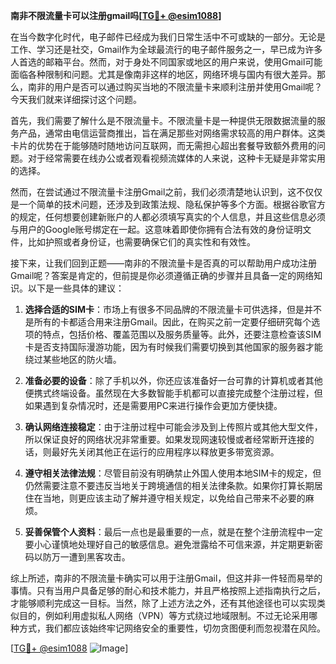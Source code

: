 **南非不限流量卡可以注册gmail吗[[TG💪+ @esim1088](https://t.me/s/esim1088)]**

在当今数字化时代，电子邮件已经成为我们日常生活中不可或缺的一部分。无论是工作、学习还是社交，Gmail作为全球最流行的电子邮件服务之一，早已成为许多人首选的邮箱平台。然而，对于身处不同国家或地区的用户来说，使用Gmail可能面临各种限制和问题。尤其是像南非这样的地区，网络环境与国内有很大差异。那么，南非的用户是否可以通过购买当地的不限流量卡来顺利注册并使用Gmail呢？今天我们就来详细探讨这个问题。

首先，我们需要了解什么是不限流量卡。不限流量卡是一种提供无限数据流量的服务产品，通常由电信运营商推出，旨在满足那些对网络需求较高的用户群体。这类卡片的优势在于能够随时随地访问互联网，而无需担心超出套餐导致额外费用的问题。对于经常需要在线办公或者观看视频流媒体的人来说，这种卡无疑是非常实用的选择。

然而，在尝试通过不限流量卡注册Gmail之前，我们必须清楚地认识到，这不仅仅是一个简单的技术问题，还涉及到政策法规、隐私保护等多个方面。根据谷歌官方的规定，任何想要创建新账户的人都必须填写真实的个人信息，并且这些信息必须与用户的Google账号绑定在一起。这意味着即使你拥有合法有效的身份证明文件，比如护照或者身份证，也需要确保它们的真实性和有效性。

接下来，让我们回到正题——南非的不限流量卡是否真的可以帮助用户成功注册Gmail呢？答案是肯定的，但前提是你必须遵循正确的步骤并且具备一定的网络知识。以下是一些具体的建议：

1. **选择合适的SIM卡**：市场上有很多不同品牌的不限流量卡可供选择，但是并不是所有的卡都适合用来注册Gmail。因此，在购买之前一定要仔细研究每个选项的特点，包括价格、覆盖范围以及服务质量等。此外，还要注意检查该SIM卡是否支持国际漫游功能，因为有时候我们需要切换到其他国家的服务器才能绕过某些地区的防火墙。

2. **准备必要的设备**：除了手机以外，你还应该准备好一台可靠的计算机或者其他便携式终端设备。虽然现在大多数智能手机都可以直接完成整个注册过程，但如果遇到复杂情况时，还是需要用PC来进行操作会更加方便快捷。

3. **确认网络连接稳定**：由于注册过程中可能会涉及到上传照片或其他大型文件，所以保证良好的网络状况非常重要。如果发现网速较慢或者经常断开连接的话，则最好先关闭其他正在运行的应用程序以释放更多带宽资源。

4. **遵守相关法律法规**：尽管目前没有明确禁止外国人使用本地SIM卡的规定，但仍然需要注意不要违反当地关于跨境通信的相关法律条款。如果你打算长期居住在当地，则更应该主动了解并遵守相关规定，以免给自己带来不必要的麻烦。

5. **妥善保管个人资料**：最后一点也是最重要的一点，就是在整个注册流程中一定要小心谨慎地处理好自己的敏感信息。避免泄露给不可信来源，并定期更新密码以防万一遭到黑客攻击。

综上所述，南非的不限流量卡确实可以用于注册Gmail，但这并非一件轻而易举的事情。只有当用户具备足够的耐心和技术能力，并且严格按照上述指南执行之后，才能够顺利完成这一目标。当然，除了上述方法之外，还有其他途径也可以实现类似目的，例如利用虚拟私人网络（VPN）等方式绕过地域限制。不过无论采用哪种方式，我们都应该始终牢记网络安全的重要性，切勿贪图便利而忽视潜在风险。

[[TG💪+ @esim1088](https://t.me/s/esim1088) ![Image](https://i.postimg.cc/4NQfJmqS/Snipaste-2025-05-13-00-14-12.png)]